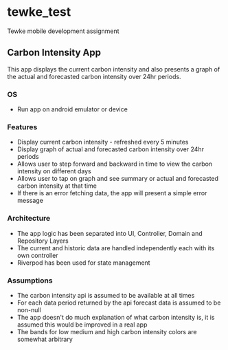 # tewke_test

Tewke mobile development assignment

## Carbon Intensity App

This app displays the current carbon intensity and also presents a graph of the actual and forecasted carbon intensity over 24hr periods.

### OS
- Run app on android emulator or device

### Features

- Display current carbon intensity - refreshed every 5 minutes
- Display graph of actual and forecasted carbon intensity over 24hr periods
- Allows user to step forward and backward in time to view the carbon intensity on different days
- Allows user to tap on graph and see summary or actual and forecasted carbon intensity at that time
- If there is an error fetching data, the app will present a simple error message

### Architecture

- The app logic has been separated into UI, Controller, Domain and Repository Layers
- The current and historic data are handled independently each with its own controller
- Riverpod has been used for state management

### Assumptions

- The carbon intensity api is assumed to be available at all times
- For each data period returned by the api forecast data is assumed to be non-null
- The app doesn't do much explanation of what carbon intensity is, it is assumed this would be improved in a real app
- The bands for low medium and high carbon intensity colors are somewhat arbitrary



